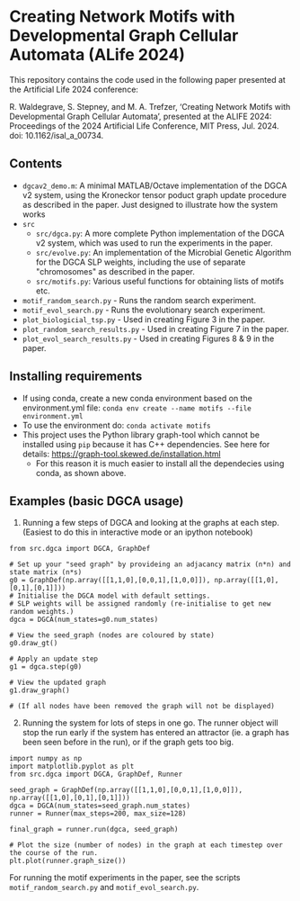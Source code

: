 # Creating Network Motifs with Developmental Graph Cellular Automata (ALife 2024)
This repository contains the code used in the following paper presented at the Artificial Life 2024 conference:

R. Waldegrave, S. Stepney, and M. A. Trefzer, ‘Creating Network Motifs with Developmental Graph Cellular Automata’, presented at the ALIFE 2024: Proceedings of the 2024 Artificial Life Conference, MIT Press, Jul. 2024. doi: 10.1162/isal_a_00734.


## Contents
- `dgcav2_demo.m`: A minimal MATLAB/Octave implementation of the DGCA v2 system, using the Kroneckor tensor poduct graph update procedure as described in the paper. Just designed to illustrate how the system works
- `src`
    - `src/dgca.py`: A more complete Python implementation of the DGCA v2 system, which was used to run the experiments in the paper.
    - `src/evolve.py`: An implementation of the Microbial Genetic Algorithm for the DGCA SLP weights, including the use of separate "chromosomes" as described in the paper.
    - `src/motifs.py`: Various useful functions for obtaining lists of motifs etc.
- `motif_random_search.py` - Runs the random search experiment.
- `motif_evol_search.py` - Runs the evolutionary search experiment.
- `plot_biologicial_tsp.py` - Used in creating Figure 3 in the paper.
- `plot_random_search_results.py` - Used in creating Figure 7 in the paper.
- `plot_evol_search_results.py` - Used in creating Figures 8 & 9 in the paper.


## Installing requirements
- If using conda, create a new conda environment based on the environment.yml file:
    `conda env create --name motifs --file environment.yml`
- To use the environment do:
    `conda activate motifs`
- This project uses the Python library graph-tool which cannot be installed using `pip` because it has C++ dependencies. See here for details: https://graph-tool.skewed.de/installation.html
    - For this reason it is much easier to install all the dependecies using conda, as shown above.

## Examples (basic DGCA usage)
1. Running a few steps of DGCA and looking at the graphs at each step. (Easiest to do this in interactive mode or an ipython notebook)
```
from src.dgca import DGCA, GraphDef

# Set up your "seed graph" by provideing an adjacancy matrix (n*n) and state matrix (n*s)
g0 = GraphDef(np.array([[1,1,0],[0,0,1],[1,0,0]]), np.array([[1,0],[0,1],[0,1]]))
# Initialise the DGCA model with default settings. 
# SLP weights will be assigned randomly (re-initialise to get new random weights.)
dgca = DGCA(num_states=g0.num_states)

# View the seed_graph (nodes are coloured by state)
g0.draw_gt()

# Apply an update step
g1 = dgca.step(g0)

# View the updated graph 
g1.draw_graph()

# (If all nodes have been removed the graph will not be displayed)
```

2. Running the system for lots of steps in one go. The runner object will stop the run early if the system has entered an attractor (ie. a graph has been seen before in the run), or if the graph gets too big.
```
import numpy as np
import matplotlib.pyplot as plt
from src.dgca import DGCA, GraphDef, Runner

seed_graph = GraphDef(np.array([[1,1,0],[0,0,1],[1,0,0]]), np.array([[1,0],[0,1],[0,1]]))
dgca = DGCA(num_states=seed_graph.num_states)
runner = Runner(max_steps=200, max_size=128)

final_graph = runner.run(dgca, seed_graph)

# Plot the size (number of nodes) in the graph at each timestep over the course of the run.
plt.plot(runner.graph_size())
```

For running the motif experiments in the paper, see the scripts `motif_random_search.py` and `motif_evol_search.py`.
